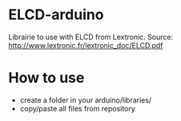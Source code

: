 # ELCD-arduino
Librairie to use with ELCD from Lextronic. Source: http://www.lextronic.fr/lextronic_doc/ELCD.pdf

# How to use

* create a folder in your arduino/libraries/
* copy/paste all files from repository
